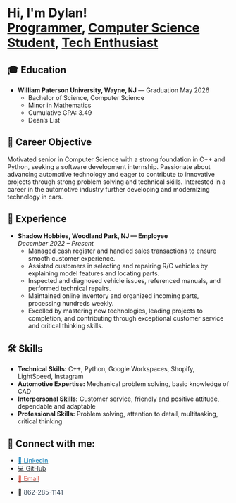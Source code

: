 <h1>Hi, I'm Dylan! <br/>
<a href="https://github.com/developerdylan">Programmer</a>, 
<a href="https://www.linkedin.com/in/developerdylan/">Computer Science Student</a>, 
<a href="mailto:Dylanweaver425@gmail.com">Tech Enthusiast</a></h1>

<h2>🎓 Education</h2>

- **William Paterson University, Wayne, NJ** — Graduation May 2026  
  - Bachelor of Science, Computer Science  
  - Minor in Mathematics  
  - Cumulative GPA: 3.49  
  - Dean’s List  

<h2>🎯 Career Objective</h2>

Motivated senior in Computer Science with a strong foundation in C++ and Python, seeking a software development internship. Passionate about advancing automotive technology and eager to contribute to innovative projects through strong problem solving and technical skills. Interested in a career in the automotive industry further developing and modernizing technology in cars.  

<h2>💼 Experience</h2>

- **Shadow Hobbies, Woodland Park, NJ — Employee**  
  *December 2022 – Present*  
  - Managed cash register and handled sales transactions to ensure smooth customer experience.  
  - Assisted customers in selecting and repairing R/C vehicles by explaining model features and locating parts.  
  - Inspected and diagnosed vehicle issues, referenced manuals, and performed technical repairs.  
  - Maintained online inventory and organized incoming parts, processing hundreds weekly.  
  - Excelled by mastering new technologies, leading projects to completion, and contributing through exceptional customer service and critical thinking skills.  

<h2>🛠 Skills</h2>

- **Technical Skills:** C++, Python, Google Workspaces, Shopify, LightSpeed, Instagram  
- **Automotive Expertise:** Mechanical problem solving, basic knowledge of CAD  
- **Interpersonal Skills:** Customer service, friendly and positive attitude, dependable and adaptable  
- **Professional Skills:** Problem solving, attention to detail, multitasking, critical thinking  

## 🤳 Connect with me:

- <a href="https://www.linkedin.com/in/developerdylan/">
    <span style="color:#0077B5">💼 LinkedIn</span>
  </a>  

- <a href="https://github.com/developerdylan">
    <span style="color:#24292e">💻 GitHub</span>
  </a>  

- <a href="mailto:Dylanweaver425@gmail.com">
    <span style="color:#D44638">📧 Email</span>
  </a>  

- 📱 <span style="color:#2c3e50">862-285-1141</span>
